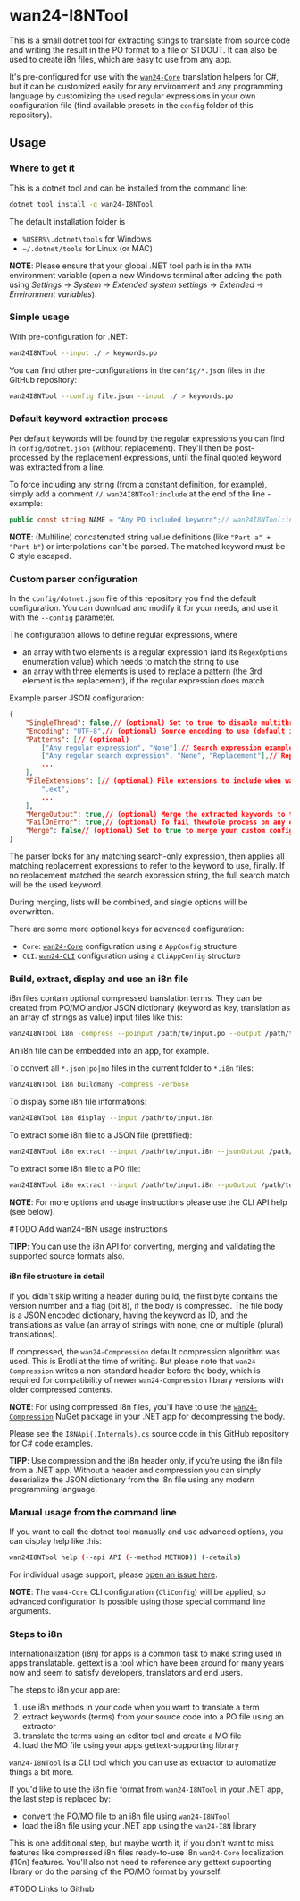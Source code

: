 # wan24-I8NTool

This is a small dotnet tool for extracting stings to translate from source 
code and writing the result in the PO format to a file or STDOUT. It can also 
be used to create i8n files, which are easy to use from any app.

It's pre-configured for use with the 
[`wan24-Core`](https://github.com/WAN-Solutions/wan24-Core) translation 
helpers for C#, but it can be customized easily for any environment and any 
programming language by customizing the used regular expressions in your own 
configuration file (find available presets in the `config` folder of this 
repository).

## Usage

### Where to get it

This is a dotnet tool and can be installed from the command line:

```bash
dotnet tool install -g wan24-I8NTool
```

The default installation folder is 

- `%USER%\.dotnet\tools` for Windows
- `~/.dotnet/tools` for Linux (or MAC)

**NOTE**: Please ensure that your global .NET tool path is in the `PATH` 
environment variable (open a new Windows terminal after adding the path using 
_Settings_ -> _System_ -> _Extended system settings_ -> _Extended_ -> 
_Environment variables_).

### Simple usage

With pre-configuration for .NET:

```bash
wan24I8NTool --input ./ > keywords.po
```

You can find other pre-configurations in the `config/*.json` files in the 
GitHub repository:

```bash
wan24I8NTool --config file.json --input ./ > keywords.po
```

### Default keyword extraction process

Per default keywords will be found by the regular expressions you can find in 
`config/dotnet.json` (without replacement). They'll then be post-processed by 
the replacement expressions, until the final quoted keyword was extracted from 
a line.

To force including any string (from a constant definition, for example), 
simply add a comment `// wan24I8NTool:include` at the end of the line - 
example:

```cs
public const string NAME = "Any PO included keyword";// wan24I8NTool:include
```

**NOTE**: (Multiline) concatenated string value definitions (like 
`"Part a" + "Part b"`) or interpolations can't be parsed. The matched keyword 
must be C style escaped.

### Custom parser configuration

In the `config/dotnet.json` file of this repository you find the default 
configuration. You can download and modify it for your needs, and use it with 
the `--config` parameter.

The configuration allows to define regular expressions, where

- an array with two elements is a regular expression (and its `RegexOptions` 
enumeration value) which needs to match the string to use
- an array with three elements is used to replace a pattern (the 3rd element 
is the replacement), if the regular expression does match

Example parser JSON configuration:

```json
{
	"SingleThread": false,// (optional) Set to true to disable multithreading (may be overridden by -singleThread)
	"Encoding": "UTF-8",// (optional) Source encoding to use (default is UTF-8; may be overridden by --encoding)
	"Patterns": [// (optional)
		["Any regular expression", "None"],// Search expression example
		["Any regular search expression", "None", "Replacement"],// Replacement expression example
		...
	],
	"FileExtensions": [// (optional) File extensions to include when walking through a folder tree (may be overridden by --ext)
		".ext",
		...
	],
	"MergeOutput": true,// (optional) Merge the extracted keywords to the existing output PO file
	"FailOnError": true,// (optional) To fail thewhole process on any error
	"Merge": false// (optional) Set to true to merge your custom configuration with the default configuration
}
```

The parser looks for any matching search-only expression, then applies all 
matching replacement expressions to refer to the keyword to use, finally. If 
no replacement matched the search expression string, the full search match 
will be the used keyword.

During merging, lists will be combined, and single options will be overwritten.

There are some more optional keys for advanced configuration:

- `Core`: [`wan24-Core`](https://github.com/WAN-Solutions/wan24-Core) 
configuration using a `AppConfig` structure
- `CLI`: [`wan24-CLI`](https://github.com/nd1012/wan24-CLI) configuration 
using a `CliAppConfig` structure

### Build, extract, display and use an i8n file

i8n files contain optional compressed translation terms. They can be created 
from PO/MO and/or JSON dictionary (keyword as key, translation as an array of 
strings as value) input files like this:

```bash
wan24I8NTool i8n -compress --poInput /path/to/input.po --output /path/to/output.i8n
```

An i8n file can be embedded into an app, for example.

To convert all `*.json|po|mo` files in the current folder to `*.i8n` files:

```bash
wan24I8NTool i8n buildmany -compress -verbose
```

To display some i8n file informations:

```bash
wan24I8NTool i8n display --input /path/to/input.i8n
```

To extract some i8n file to a JSON file (prettified):

```bash
wan24I8NTool i8n extract --input /path/to/input.i8n --jsonOutput /path/to/output.json
```

To extract some i8n file to a PO file:

```bash
wan24I8NTool i8n extract --input /path/to/input.i8n --poOutput /path/to/output.po
```

**NOTE**: For more options and usage instructions please use the CLI API help 
(see below).

#TODO Add wan24-I8N usage instructions

**TIPP**: You can use the i8n API for converting, merging and validating the 
supported source formats also.

#### i8n file structure in detail

If you didn't skip writing a header during build, the first byte contains the 
version number and a flag (bit 8), if the body is compressed. The file body is 
a JSON encoded dictionary, having the keyword as ID, and the translations as 
value (an array of strings with none, one or multiple (plural) translations).

If compressed, the `wan24-Compression` default compression algorithm was used. 
This is Brotli at the time of writing. But please note that 
`wan24-Compression` writes a non-standard header before the body, which is 
required for compatibility of newer `wan24-Compression` library versions with 
older compressed contents.

**NOTE**: For using compressed i8n files, you'll have to use the 
[`wan24-Compression`](https://www.nuget.org/packages/wan24-Compression) NuGet 
package in your .NET app for decompressing the body.

Please see the `I8NApi(.Internals).cs` source code in this GitHub repository 
for C# code examples.

**TIPP**: Use compression and the i8n header only, if you're using the i8n 
file from a .NET app. Without a header and compression you can simply 
deserialize the JSON dictionary from the i8n file using any modern programming 
language.

### Manual usage from the command line

If you want to call the dotnet tool manually and use advanced options, you can 
display help like this:

```bash
wan24I8NTool help (--api API (--method METHOD)) (-details)
```

For individual usage support, please 
[open an issue here](https://github.com/nd1012/wan24-I8NTool/issues).

**NOTE**: The `wan4-Core` CLI configuration (`CliConfig`) will be applied, so 
advanced configuration is possible using those special command line arguments.

### Steps to i8n

Internationalization (i8n) for apps is a common task to make string used in 
apps translatable. gettext is a tool which have been around for many years now 
and seem to satisfy developers, translators and end users.

The steps to i8n your app are:

1. use i8n methods in your code when you want to translate a term
1. extract keywords (terms) from your source code into a PO file using an 
extractor
1. translate the terms using an editor tool and create a MO file
1. load the MO file using your apps gettext-supporting library

`wan24-I8NTool` is a CLI tool which you can use as extractor to 
automatize things a bit more.

If you'd like to use the i8n file format from `wan24-I8NTool` in your 
.NET app, the last step is replaced by:

- convert the PO/MO file to an i8n file using `wan24-I8NTool`
- load the i8n file using your .NET app using the `wan24-I8N` library

This is one additional step, but maybe worth it, if you don't want to miss 
features like compressed i8n files ready-to-use i8n `wan24-Core` localization 
(l10n) features. You'll also not need to reference any gettext supporting 
library or do the parsing of the PO/MO format by yourself.

#TODO Links to Github
